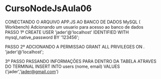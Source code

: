 # CursoNodeJsAula06
CONECTANDO O ARQUIVO APP.JS AO BANCO DE DADOS MySQL ( Workbench)
Adcionando um usuario para acesso ao banco de dados
PASSO 1º
CREATE USER 'jader'@'localhost' IDENTIFIED WITH mysql_native_password BY '123456';

PASSO 2º
ADCIONANDO A PERMISSAO
GRANT ALL PRIVILEGES ON *.* 'jader'@'localhost'; 


3º PASSO
PASSANDO INFORMAÇÕES PARA DENTRO DA TABELA ATRAVES DO TERMINAL
INSERT INTO users (nome, email) VALUES ('jader','jader@gmail.com')
